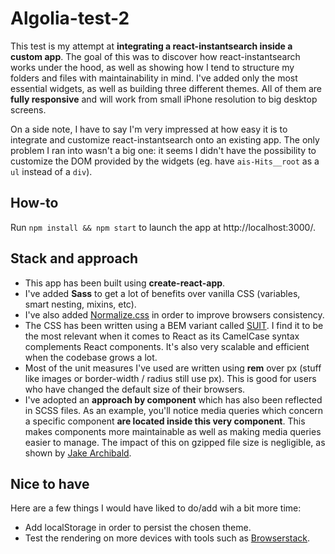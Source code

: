 # Algolia-test-2

This test is my attempt at **integrating a react-instantsearch inside a custom app**. The goal of this was to discover how react-instantsearch works under the hood, as well as showing how I tend to structure my folders and files with maintainability in mind. I've added only the most essential widgets, as well as building three different themes. All of them are **fully responsive** and will work from small iPhone resolution to big desktop screens.

On a side note, I have to say I'm very impressed at how easy it is to integrate and customize react-instantsearch onto an existing app. The only problem I ran into wasn't a big one: it seems I didn't have the possibility to customize the DOM provided by the widgets (eg. have `ais-Hits__root` as a `ul` instead of a `div`).

## How-to

Run `npm install && npm start` to launch the app at http://localhost:3000/.

## Stack and approach

- This app has been built using **create-react-app**.
- I've added **Sass** to get a lot of benefits over vanilla CSS (variables, smart nesting, mixins, etc).
- I've also added [Normalize.css](https://necolas.github.io/normalize.css/) in order to improve browsers consistency.
- The CSS has been written using a BEM variant called [SUIT](https://suitcss.github.io/). I find it to be the most relevant when it comes to React as its CamelCase syntax complements React components. It's also very scalable and efficient when the codebase grows a lot.
- Most of the unit measures I've used are written using **rem** over px (stuff like images or border-width / radius still use px). This is good for users who have changed the default size of  their browsers.
- I've adopted an **approach by component** which has also been reflected in SCSS files. As an example, you'll notice media queries which concern a specific component **are located inside this very component**. This makes components more maintainable as well as making media queries easier to manage. The impact of this on gzipped file size is negligible, as shown by [Jake Archibald](https://jakearchibald.github.io/sass-ie/).

## Nice to have

Here are a few things I would have liked to do/add wih a bit more time:

- Add localStorage in order to persist the chosen theme.
- Test the rendering on more devices with tools such as [Browserstack](https://www.browserstack.com/start).
